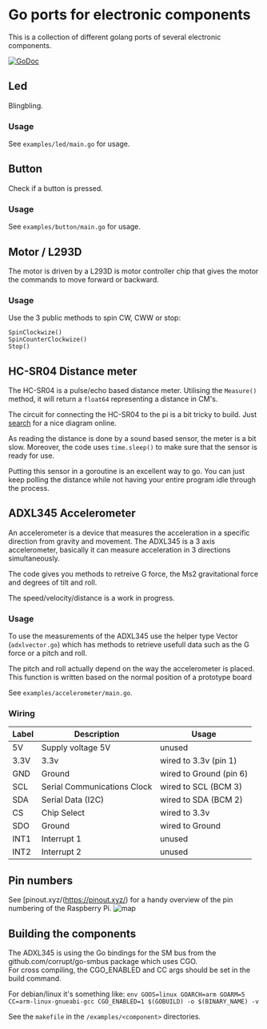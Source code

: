 # Go ports for electronic components

This is a collection of different golang ports 
of several electronic components.

[![GoDoc](https://godoc.org/github.com/Grrrben/gpio?status.svg)](https://godoc.org/github.com/Grrrben/gpio)

## Led

Blingbling. 

### Usage
See `examples/led/main.go` for usage.

## Button

Check if a button is pressed. 

### Usage
See `examples/button/main.go` for usage.

## Motor / L293D

The motor is driven by a L293D is motor controller chip that 
gives the motor the commands to move forward or backward.  

### Usage
Use the 3 public methods to spin CW, CWW or stop:
```
SpinClockwize()
SpinCounterClockwize()
Stop()
```

## HC-SR04 Distance meter

The HC-SR04 is a pulse/echo based distance meter. 
Utilising the `Measure()` method, it will return a `float64` representing a distance in CM's.

The circuit for connecting the HC-SR04 to the pi is a bit tricky to build. 
Just [search](https://duckduckgo.com/?q=HC-SR04+circuit+raspberry&t=ffab&iax=images&ia=images&iai=https%3A%2F%2Ftutorials-raspberrypi.de%2Fwp-content%2Fuploads%2F2014%2F05%2Fultraschall_Steckplatine.png) for a nice diagram online.

As reading the distance is done by a sound based sensor, the meter is a bit slow. 
Moreover, the code uses `time.sleep()` to make sure that the sensor is ready for use. 

Putting this sensor in a goroutine is an excellent way to go. 
You can just keep polling the distance while not having your entire program idle 
through the process.

## ADXL345 Accelerometer

An accelerometer is a device that measures the acceleration in a specific direction from gravity and movement.
The ADXL345 is a 3 axis accelerometer, basically it can measure acceleration in 3 directions simultaneously.

The code gives you methods to retreive G force, the Ms2 gravitational force and degrees of tilt and roll.

The speed/velocity/distance is a work in progress. 

### Usage

To use the measurements of the ADXL345 use the helper type Vector (`adxlvector.go`) which 
has methods to retrieve usefull data such as the G force or a pitch and roll.
 
The pitch and roll actually depend on the way the accelerometer is placed.
This function is written based on the normal position of a prototype board

See `examples/accelerometer/main.go`.

### Wiring

Label | Description | Usage
--- | --- | ---
| 5V | Supply voltage 5V | unused |  
| 3.3V | 3.3v | wired to 3.3v (pin 1) |
| GND | Ground | wired to Ground (pin 6) |  
| SCL | Serial Communications Clock | wired to SCL (BCM 3) |   
| SDA | Serial Data (I2C) | wired to SDA (BCM 2) |   
| CS | Chip Select | wired to 3.3v |  
| SDO | Ground | wired to Ground |  
| INT1 | Interrupt 1 | unused |  
| INT2 | Interrupt 2 | unused |

## Pin numbers

See [pinout.xyz/(https://pinout.xyz/) for a handy overview of the pin numbering of the Raspberry Pi.
![map](https://pinout.xyz/resources/raspberry-pi-pinout.png)

## Building the components

The ADXL345 is using the Go bindings for the SM bus from the 
github.com/corrupt/go-smbus package which uses CGO.  
For cross compiling, the CGO_ENABLED and CC args should be set in the build command.  

For debian/linux it's something like: 
`env GOOS=linux GOARCH=arm GOARM=5 CC=arm-linux-gnueabi-gcc CGO_ENABLED=1 $(GOBUILD) -o $(BINARY_NAME) -v`

See the `makefile` in the `/examples/<component>` directories.